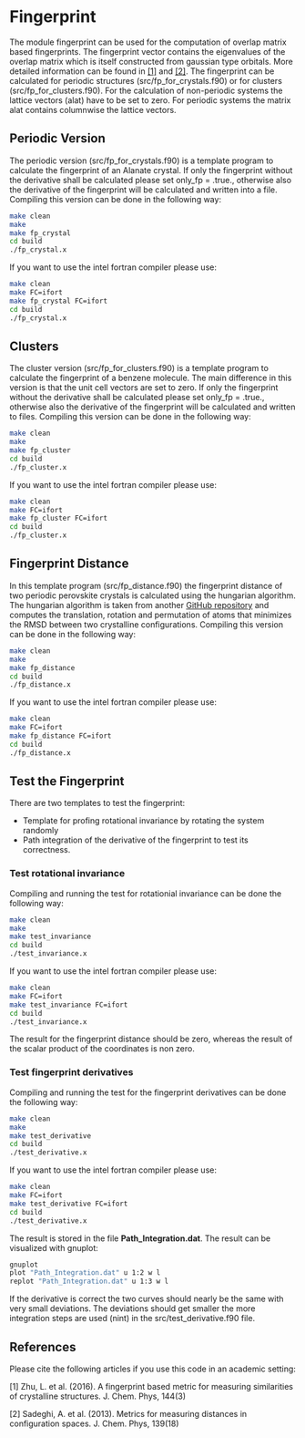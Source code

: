 # Fingerprint
The module fingerprint can be used for the computation of overlap matrix based fingerprints. The fingerprint vector contains the eigenvalues of the overlap matrix which is itself constructed from gaussian type orbitals. More detailed information can be found in [[1]](#1) and [[2]](#2). The fingerprint can be calculated for periodic structures (src/fp_for_crystals.f90) or for clusters (src/fp_for_clusters.f90). For the calculation of non-periodic systems the lattice vectors (alat) have to be set to zero. For periodic systems the matrix alat contains columnwise the lattice vectors.

## Periodic Version
The periodic version (src/fp_for_crystals.f90) is a template program to calculate the fingerprint of an Alanate crystal. If only the fingerprint without the derivative shall be calculated please set only_fp = .true., otherwise also the derivative of the fingerprint will be calculated and written into a file. Compiling this version can be done in the following way:
```bash
make clean
make
make fp_crystal
cd build
./fp_crystal.x
```
If you want to use the intel fortran compiler please use:
```bash
make clean
make FC=ifort
make fp_crystal FC=ifort
cd build
./fp_crystal.x
```

## Clusters
The cluster version (src/fp_for_clusters.f90) is a template program to calculate the fingerprint of a benzene molecule. The main difference in this version is that the unit cell vectors are set to zero. If only the fingerprint without the derivative shall be calculated please set only_fp = .true., otherwise also the derivative of the fingerprint will be calculated and written to files. Compiling this version can be done in the following way:
```bash
make clean
make
make fp_cluster
cd build
./fp_cluster.x
```
If you want to use the intel fortran compiler please use:
```bash
make clean
make FC=ifort
make fp_cluster FC=ifort
cd build
./fp_cluster.x
```

## Fingerprint Distance
In this template program (src/fp_distance.f90) the fingerprint distance of two periodic perovskite crystals is calculated using the hungarian algorithm. The hungarian algorithm is taken from another [GitHub repository](https://github.com/Jonas-Finkler/RMSD-finder) and computes the translation, rotation and permutation of atoms that minimizes the RMSD between two crystalline configurations. Compiling this version can be done in the following way:
```bash
make clean
make 
make fp_distance
cd build
./fp_distance.x
```
If you want to use the intel fortran compiler please use:
```bash
make clean
make FC=ifort
make fp_distance FC=ifort
cd build
./fp_distance.x
```

## Test the Fingerprint
There are two templates to test the fingerprint: 
- Template for profing rotational invariance by rotating the system randomly
- Path integration of the derivative of the fingerprint to test its correctness.
### Test rotational invariance
Compiling and running the test for rotationial invariance can be done the following way:
```bash
make clean
make 
make test_invariance
cd build
./test_invariance.x
```
If you want to use the intel fortran compiler please use:
```bash
make clean
make FC=ifort
make test_invariance FC=ifort
cd build
./test_invariance.x
```
The result for the fingerprint distance should be zero, whereas the result of the scalar product of the coordinates is non zero.
### Test fingerprint derivatives
Compiling and running the test for the fingerprint derivatives can be done the following way:
```bash
make clean
make 
make test_derivative
cd build
./test_derivative.x
```
If you want to use the intel fortran compiler please use:
```bash
make clean
make FC=ifort
make test_derivative FC=ifort
cd build
./test_derivative.x
```
The result is stored in the file **Path_Integration.dat**. The result can be visualized with gnuplot:
```bash
gnuplot
plot "Path_Integration.dat" u 1:2 w l
replot "Path_Integration.dat" u 1:3 w l
```
If the derivative is correct the two curves should nearly be the same with very small deviations. The deviations should get smaller the more integration steps are used (nint) in the src/test_derivative.f90 file.


## References

Please cite the following articles if you use this code in an academic setting:

<a id="1">[1]</a> 
Zhu, L. et al. (2016).
A fingerprint based metric for measuring similarities of crystalline structures.
J. Chem. Phys, 144(3)

<a id="2">[2]</a> 
Sadeghi, A. et al. (2013).
Metrics for measuring distances in configuration spaces.
J. Chem. Phys, 139(18)
